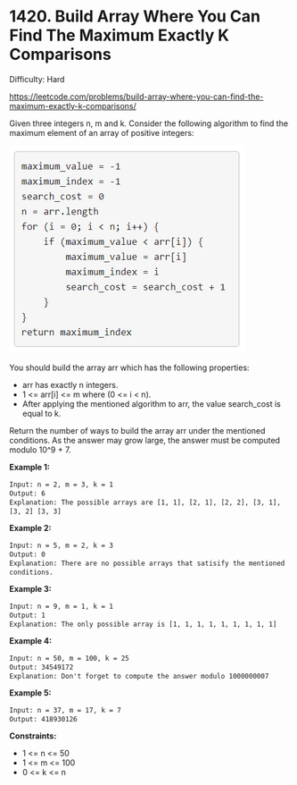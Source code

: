 # 1420. Build Array Where You Can Find The Maximum Exactly K Comparisons

Difficulty: Hard

https://leetcode.com/problems/build-array-where-you-can-find-the-maximum-exactly-k-comparisons/

Given three integers n, m and k. Consider the following algorithm to find the maximum element of an array of positive integers:

![e](e.png)

You should build the array arr which has the following properties:

* arr has exactly n integers.
* 1 <= arr[i] <= m where (0 <= i < n).
* After applying the mentioned algorithm to arr, the value search_cost is equal to k.

Return the number of ways to build the array arr under the mentioned conditions. As the answer may grow large, the answer must be computed modulo 10^9 + 7.

**Example 1:**
```
Input: n = 2, m = 3, k = 1
Output: 6
Explanation: The possible arrays are [1, 1], [2, 1], [2, 2], [3, 1], [3, 2] [3, 3]
```

**Example 2:**
```
Input: n = 5, m = 2, k = 3
Output: 0
Explanation: There are no possible arrays that satisify the mentioned conditions.
```

**Example 3:**
```
Input: n = 9, m = 1, k = 1
Output: 1
Explanation: The only possible array is [1, 1, 1, 1, 1, 1, 1, 1, 1]
```

**Example 4:**
```
Input: n = 50, m = 100, k = 25
Output: 34549172
Explanation: Don't forget to compute the answer modulo 1000000007
```

**Example 5:**
```
Input: n = 37, m = 17, k = 7
Output: 418930126
```

**Constraints:**

* 1 <= n <= 50
* 1 <= m <= 100
* 0 <= k <= n
